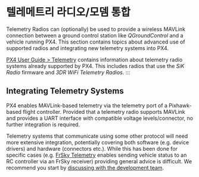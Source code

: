 # 텔레메트리 라디오/모뎀 통합

Telemetry Radios can (optionally) be used to provide a wireless MAVLink connection between a ground control station like *QGroundControl* and a vehicle running PX4. This section contains topics about advanced use of supported radios and integrating new telemetry systems into PX4.

[PX4 User Guide > Telemetry](http://docs.px4.io/en/telemetry/) contains information about telemetry radio systems already supported by PX4. This includes radios that use the *SiK Radio* firmware and *3DR WiFi Telemetry Radios*.
:::

## Integrating Telemetry Systems

PX4 enables MAVLink-based telemetry via the telemetry port of a Pixhawk-based flight controller. Provided that a telemetry radio supports MAVLink and provides a UART interface with compatible voltage levels/connector, no further integration is required.

Telemetry systems that communicate using some other protocol will need more extensive integration, potentially covering both software (e.g. device drivers) and hardware (connectors etc.). While this has been done for specific cases (e.g. [FrSky Telemetry](../peripherals/frsky_telemetry.md) enables sending vehicle status to an RC controller via an FrSky receiver) providing general advice is difficult. We recommend you start by [discussing with the development team](../contribute/support.md).

